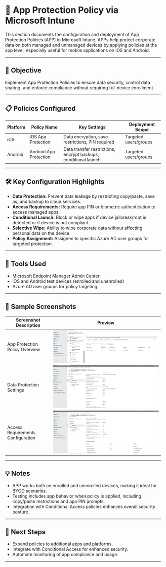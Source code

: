 # 📱 App Protection Policy via Microsoft Intune

This section documents the configuration and deployment of App Protection Policies (APP) in Microsoft Intune. APPs help protect corporate data on both managed and unmanaged devices by applying policies at the app level, especially useful for mobile applications on iOS and Android.

---

## 🎯 Objective

Implement App Protection Policies to ensure data security, control data sharing, and enforce compliance without requiring full device enrollment.

---

## 📋 Policies Configured

| Platform | Policy Name             | Key Settings                                    | Deployment Scope             |
|----------|------------------------|------------------------------------------------|------------------------------|
| iOS      | iOS App Protection     | Data encryption, save restrictions, PIN required | Targeted users/groups        |
| Android  | Android App Protection | Data transfer restrictions, encrypt backups, conditional launch | Targeted users/groups        |

---

## 🛠 Key Configuration Highlights

- **Data Protection:** Prevent data leakage by restricting copy/paste, save as, and backup to cloud services.
- **Access Requirements:** Require app PIN or biometric authentication to access managed apps.
- **Conditional Launch:** Block or wipe apps if device jailbreak/root is detected or if device is not compliant.
- **Selective Wipe:** Ability to wipe corporate data without affecting personal data on the device.
- **Policy Assignment:** Assigned to specific Azure AD user groups for targeted protection.

---

## 🔧 Tools Used

- Microsoft Endpoint Manager Admin Center
- iOS and Android test devices (enrolled and unenrolled)
- Azure AD user groups for policy targeting

---

## 📸 Sample Screenshots

| Screenshot Description           | Preview                        |
|---------------------------------|-------------------------------|
| App Protection Policy Overview   | ![App Protection Policy](screenshots/app-protection-overview.png)  |
| Data Protection Settings         | ![Data Protection](screenshots/data-protection-settings.png)       |
| Access Requirements Configuration| ![Access Requirements](screenshots/access-requirements.png)       |


---

## 💡 Notes

- APP works both on enrolled and unenrolled devices, making it ideal for BYOD scenarios.
- Testing includes app behavior when policy is applied, including copy/paste restrictions and app PIN prompts.
- Integration with Conditional Access policies enhances overall security posture.

---

## 🚀 Next Steps

- Expand policies to additional apps and platforms.
- Integrate with Conditional Access for enhanced security.
- Automate monitoring of app compliance and usage.

---


